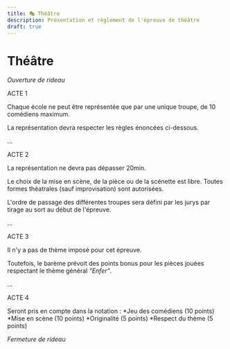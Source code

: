 ```yaml
---
title: 🎭 Théâtre
description: Présentation et règlement de l'épreuve de théâtre
draft: true
---
```


# Théâtre



*Ouverture de rideau*

ACTE 1

Chaque école ne peut être représentée que par une unique troupe, de 10 comédiens maximum. 

La représentation devra respecter les règles énoncées ci-dessous.

...

ACTE 2

La représentation ne devra pas dépasser 20min. 

Le choix de la mise en scène, de la pièce ou de la scénette est libre. Toutes formes théatrales (sauf improvisation) sont autorisées.

L'ordre de passage des différentes troupes sera défini par les jurys par tirage au sort au début de l'épreuve.

...

ACTE 3

Il n'y a pas de thème imposé pour cet épreuve. 

Toutefois, le barème prévoit des points bonus pour les pièces jouées respectant le thème général *"Enfer"*.

...

ACTE 4

Seront pris en compte dans la notation :
*Jeu des comédiens (10 points)
*Mise en scène (10 points)
*Originalité (5 points)
*Respect du thème (5 points)

*Fermeture de rideau*